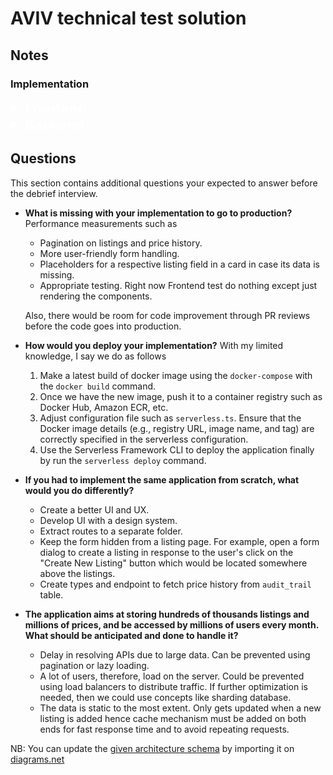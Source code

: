 # AVIV technical test solution

## Notes

### Implementation

<details>
  <summary>
    <style>
      summary::marker, summary {
        font-size: 22px;
        font-weight: 800;
        color: #fff;
      }
    </style>
    Frontend
  </summary>

#### Approach

I decided to break down the requirements into three tasks with the following priorities:

1. Listing Creation
2. Display Listings
3. Display Listing History

I prioritized them based on their impact. For instance, it wouldn't make sense to implement the **_Listing Creation_** task first if there is no data available for a new application.

Once I started working on the first task, I initially focused on implementing basic functionality. For example, I added all the missing fields, then incorporated a reducer to store the data, and finally implemented the API layer. After ensuring that the `POST` request was functioning correctly, I addressed the form's layout, validation, and other miscellaneous aspects.

Following the completion of the **_Listing Creation_** task, I followed the same approach for the remaining tasks.

During development, I created the necessary folders and files based on the requirements. For instance, when making a `POST` request, I added `utils/requests.ts` to handle API requests, providing code abstraction and scalability. Similarly, I added types and reducers folders to manage the respective code separately.

Once I finished all the tasks, I dedicated time to code refactoring, styling, and other miscellaneous improvements. Meanwhile, to make tests run, I adjusted the rendering of each test component just so that they get passed.

#### Missing Features

For the Frontend task, every requirement is covered except component testing (which is not a requirement I guess) due to time constraints.I can this over call how would I write these if I had time.

#### Time Distribution

Following is the approximate time duration spent on Frontend test.

- **_Discovery Phase_**; took me ~15 minutes to understand the overall project and Frontend requirements. I skipped the details at this point to discover them later.
- **_Listing Creation_**; took me ~120 minutes to complete the form implementation. This task required a lot of code setup e.g. reducer, types, API request, etc.
- **_Display Listings_**; took me ~20 minutes to dynamically render the listing card.
- **_Display Listing History_**; ~~took me ~30 minutes to create a price history page. This required setting up a new route, adding a new page, styling it and writing down its markup.~~
  I somehow overlooked that we have `PriceHistory` and `PriceHistoryCard` components already available. I spent time writing everything for it from scratch until I realized what have I done. Hence then I removed my slightly different implementation and modified the existing components. This change itself took some time hence this task took ~40 minutes, out of which 30 minutes were completely wasted due to my mistake.
- **_Miscellaneous_**; took me additional ~30 minutes in code refactoring, splitting and organizing code better, rendering components in testing files, setup the GitHub repo, and everything else that was needed which is not mentioned above.

Overall, it took me approximately 4 hours instead of 3 to finish this test including writing this file.

#### Assumptions

While developing, there were a few things that I assumed as follow

- The `ref` number of a listing is the same as its `id`.
- We do not need pagination on the listings.
- Form fields look better in a two-column grid.
- Timezone for a date is 'de-DE'.
- The currency will always be in Euros.

</details>

<details>
  <summary>
    <style>
      summary::marker, summary {
        font-size: 22px;
        font-weight: 800;
        color: #fff;
      }
    </style>
    Backend
  </summary>
  
#### Approach

In order to make `/listings/:id/prices` run as requested, the following steps were taken:

1. Fixed the `Dockerfile` in `typescript/serverless` to avoid the `groupid` error while running `docker-compose`.
2. Added a schema file to create the `price_history` table.
3. Added a repository for `price_history`.
4. Created the `getPriceHistory` and `insertPriceHistory` functions to handle database relations.
5. Defined helper functions like `tableRowToPriceHistory` and `priceHistoryToTableRow`.
6. Added appropriate types as arguments and return types, such as `Price` and `PriceWrite`.
7. Called `insertPriceHistory` with the appropriate parameters during listing creation and updation.

### Context

I would like to discuss my thoughts on this task.

In this test, I chose to create a database table for `price_history` to track price history. However, I believe we needed an `audit_trail` table instead. The purpose of an `audit_trail` table is to track changes in data, allowing us to go back in records and see what was changed and where. Having an `audit_trail` table would fulfill our needs and prove beneficial in the future when we require other changed information.

The reason I went with `price_history` is due to the existing implementation of the endpoint and the types we had from the documentation. I did not want to change the existing code.

The current implementation is correct, but I believe an `audit_trail` can be another effective way to achieve this feature for scalability.

### Missing Features

None. Everything that was asked in the requirements has been covered.

### Time Distribution

To complete this feature, it took me approximately 1 hour in total, including time spent reading about the serverless framework and writing this file. Additionally, I spent around 20 extra minutes refreshing my knowledge on Docker concepts.

</details>

## Questions

This section contains additional questions your expected to answer before the debrief interview.

- **What is missing with your implementation to go to production?**
  Performance measurements such as

  - Pagination on listings and price history.
  - More user-friendly form handling.
  - Placeholders for a respective listing field in a card in case its data is missing.
  - Appropriate testing. Right now Frontend test do nothing except just rendering the components.

  Also, there would be room for code improvement through PR reviews before the code goes into production.

- **How would you deploy your implementation?**
  With my limited knowledge, I say we do as follows

  1. Make a latest build of docker image using the `docker-compose` with the `docker build` command.
  2. Once we have the new image, push it to a container registry such as Docker Hub, Amazon ECR, etc.
  3. Adjust configuration file such as `serverless.ts`. Ensure that the Docker image details (e.g., registry URL, image name, and tag) are correctly specified in the serverless configuration.
  4. Use the Serverless Framework CLI to deploy the application finally by run the `serverless deploy` command.

- **If you had to implement the same application from scratch, what would you do differently?**

  - Create a better UI and UX.
  - Develop UI with a design system.
  - Extract routes to a separate folder.
  - Keep the form hidden from a listing page. For example, open a form dialog to create a listing in response to the user's click on the "Create New Listing" button which would be located somewhere above the listings.
  - Create types and endpoint to fetch price history from `audit_trail` table.

- **The application aims at storing hundreds of thousands listings and millions of prices, and be accessed by millions
  of users every month. What should be anticipated and done to handle it?**

  - Delay in resolving APIs due to large data. Can be prevented using pagination or lazy loading.
  - A lot of users, therefore, load on the server. Could be prevented using load balancers to distribute traffic. If further optimization is needed, then we could use concepts like sharding database.
  - The data is static to the most extent. Only gets updated when a new listing is added hence cache mechanism must be added on both ends for fast response time and to avoid repeating requests.

NB: You can update the [given architecture schema](./schemas/Aviv_Technical_Test_Architecture.drawio) by importing it
on [diagrams.net](https://app.diagrams.net/)
